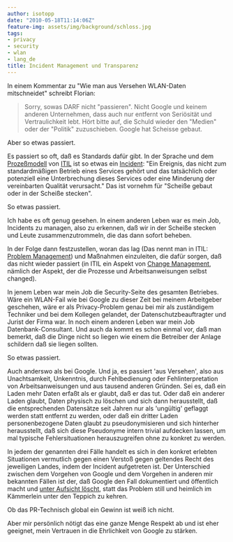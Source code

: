 ```yaml
---
author: isotopp
date: "2010-05-18T11:14:06Z"
feature-img: assets/img/background/schloss.jpg
tags:
- privacy
- security
- wlan
- lang_de
title: Incident Management und Transparenz
---
```

In einem  Kommentar zu "Wie man aus Versehen WLAN-Daten mitschneidet"
schreibt Florian:

> Sorry, sowas DARF nicht "passieren". Nicht Google und keinem anderen
> Unternehmen, dass auch nur entfernt von Seriösität und Vertraulichkeit
> lebt. Hört bitte auf, die Schuld wieder den "Medien" oder der "Politik"
> zuzuschieben. Google hat Scheisse gebaut.

Aber so etwas passiert.

Es passiert so oft, daß es Standards dafür gibt. In der Sprache und dem 
[Prozeßmodell](http://www.tct.de/systemberatung/it/images/itil2.jpg) von 
[ITIL](http://de.wikipedia.org/wiki/IT_Infrastructure_Library) ist so etwas ein 
[Incident](http://de.wikipedia.org/wiki/Incident_Management): "Ein Ereignis,
das nicht zum standardmäßigen Betrieb eines Services gehört und das
tatsächlich oder potenziell eine Unterbrechung dieses Services oder eine
Minderung der vereinbarten Qualität verursacht." Das ist vornehm für
"Scheiße gebaut oder in der Scheiße stecken".

So etwas passiert.

Ich habe es oft genug gesehen. In einem anderen Leben war es mein Job,
Incidents zu managen, also zu erkennen, daß wir in der Scheiße stecken und
Leute zusammenzutrommeln, die das dann sofort beheben. 

In der Folge dann festzustellen, woran das lag (Das nennt man in ITIL:
[Problem Management](http://de.wikipedia.org/wiki/Problem_Management)) und
Maßnahmen einzuleiten, die dafür sorgen, daß das nicht wieder passiert (in
ITIL ein Aspekt von
[Change Management](http://de.wikipedia.org/wiki/Change_Management_%28ITIL%29),
nämlich der Aspekt, der die Prozesse und Arbeitsanweisungen selbst changed).

In jenem Leben war mein Job die Security-Seite des gesamten Betriebes. Wäre
ein WLAN-Fail wie bei Google zu dieser Zeit bei meinem Arbeitgeber
geschehen, wäre er als Privacy-Problem genau bei mir als zuständigem
Techniker und bei dem Kollegen gelandet, der Datenschutzbeauftragter und
Jurist der Firma war. In noch einem anderen Leben war mein Job
Datenbank-Consultant. Und auch da kommt es schon einmal vor, daß man
bemerkt, daß die Dinge nicht so liegen wie einem die Betreiber der Anlage
schildern daß sie liegen sollten.

So etwas passiert.

Auch anderswo als bei Google. Und ja, es passiert 'aus Versehen', also aus
Unachtsamkeit, Unkenntnis, durch Fehlbedienung oder Fehlinterpretation von
Arbeitsanweisungen und aus tausend anderen Gründen. Sei es, daß ein Laden
mehr Daten erfaßt als er glaubt, daß er das tut. Oder daß ein anderer Laden
glaubt, Daten physisch zu löschen und sich dann herausstellt, daß die
entsprechenden Datensätze seit Jahren nur als 'ungültig' geflaggt werden
statt entfernt zu werden, oder daß ein dritter Laden personenbezogene Daten
glaubt zu pseudonymisieren und sich hinterher herausstellt, daß sich diese
Pseudonyme intern trivial aufdecken lassen, um mal typische
Fehlersituationen herauszugreifen ohne zu konkret zu werden.

In jedem der genannten drei Fälle handelt es sich in den konkret erlebten
Situationen vermutlich gegen einen Verstoß gegen geltendes Recht des
jeweiligen Landes, indem der Incident aufgetreten ist. Der Unterschied
zwischen dem Vorgehen von Google und dem Vorgehen in anderen mir bekannten
Fällen ist der, daß Google den Fall dokumentiert und öffentlich macht und
[unter Aufsicht löscht](http://www.golem.de/1005/75160.html), statt das
Problem still und heimlich im Kämmerlein unter den Teppich zu kehren.

Ob das PR-Technisch global ein Gewinn ist weiß ich nicht.

Aber mir persönlich nötigt das eine ganze Menge Respekt ab und ist eher
geeignet, mein Vertrauen in die Ehrlichkeit von Google zu stärken.


